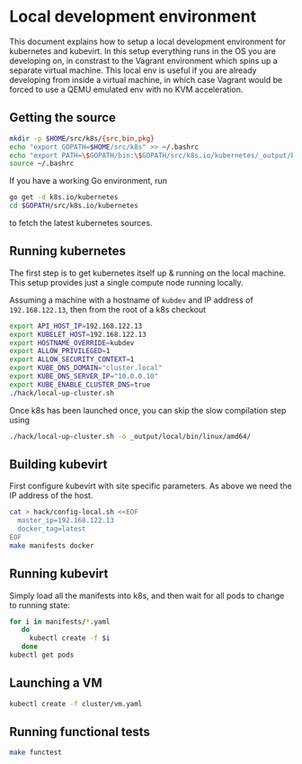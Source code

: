 # Local development environment

This document explains how to setup a local development environment
for kubernetes and kubevirt. In this setup everything runs in the
OS you are developing on, in constrast to the Vagrant environment
which spins up a separate virtual machine. This local env is useful
if you are already developing from inside a virtual machine, in
which case Vagrant would be forced to use a QEMU emulated env with
no KVM acceleration.

## Getting the source

```bash
mkdir -p $HOME/src/k8s/{src,bin,pkg}
echo "export GOPATH=$HOME/src/k8s" >> ~/.bashrc
echo "export PATH=\$GOPATH/bin:\$GOPATH/src/k8s.io/kubernetes/_output/bin:\$PATH" >> ~/.bashrc
source ~/.bashrc
```

If you have a working Go environment, run

```bash
go get -d k8s.io/kubernetes
cd $GOPATH/src/k8s.io/kubernetes
```

to fetch the latest kubernetes sources.

## Running kubernetes

The first step is to get kubernetes itself up & running on the local
machine. This setup provides just a single compute node running
locally.

Assuming a machine with a hostname of `kubdev` and IP address
of `192.168.122.13`, then from the root of a k8s checkout

```bash
export API_HOST_IP=192.168.122.13
export KUBELET_HOST=192.168.122.13
export HOSTNAME_OVERRIDE=kubdev
export ALLOW_PRIVILEGED=1
export ALLOW_SECURITY_CONTEXT=1
export KUBE_DNS_DOMAIN="cluster.local"
export KUBE_DNS_SERVER_IP="10.0.0.10"
export KUBE_ENABLE_CLUSTER_DNS=true
./hack/local-up-cluster.sh
```

Once k8s has been launched once, you can skip the slow compilation
step using

```bash
./hack/local-up-cluster.sh -o _output/local/bin/linux/amd64/
```


## Building kubevirt

First configure kubevirt with site specific parameters. As above
we need the IP address of the host.

```bash
cat > hack/config-local.sh <<EOF
  master_ip=192.168.122.13
  docker_tag=latest
EOF
make manifests docker
```

## Running kubevirt

Simply load all the manifests into k8s, and then wait for all
pods to change to running state:

```bash
for i in manifests/*.yaml
   do
     kubectl create -f $i
   done
kubectl get pods
```


## Launching a VM

```bash
kubectl create -f cluster/vm.yaml
```

## Running functional tests

```bash
make functest
```
